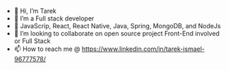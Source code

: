 - 👋 Hi, I’m Tarek
- 👀 I’m a Full stack developer 
- 🌱 JavaScrip, React, React Native, Java, Spring, MongoDB, and NodeJs
- 💞️ I’m looking to collaborate on open source project Front-End involved or Full Stack
- 📫 How to reach me @ https://www.linkedin.com/in/tarek-ismael-96777578/

